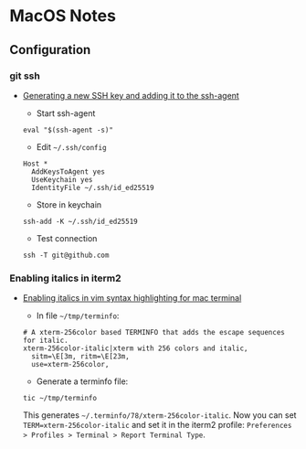 # MacOS Notes

## Configuration

### git ssh

- [Generating a new SSH key and adding it to the ssh-agent](https://docs.github.com/en/github/authenticating-to-github/generating-a-new-ssh-key-and-adding-it-to-the-ssh-agent)
    - Start ssh-agent

    ```
    eval "$(ssh-agent -s)"
    ```

    - Edit `~/.ssh/config`

    ```
    Host *
      AddKeysToAgent yes
      UseKeychain yes
      IdentityFile ~/.ssh/id_ed25519
    ```

    - Store in keychain

    ```
    ssh-add -K ~/.ssh/id_ed25519
    ```

    - Test connection

    ```
    ssh -T git@github.com
    ```

### Enabling italics in iterm2

- [Enabling italics in vim syntax highlighting for mac terminal](https://stackoverflow.com/questions/1326998/enabling-italics-in-vim-syntax-highlighting-for-mac-terminal)
    - In file `~/tmp/terminfo`:

    ```
    # A xterm-256color based TERMINFO that adds the escape sequences for italic.
    xterm-256color-italic|xterm with 256 colors and italic,
      sitm=\E[3m, ritm=\E[23m,
      use=xterm-256color,
    ```

    - Generate a terminfo file:

    ```
    tic ~/tmp/terminfo
    ```

    This generates `~/.terminfo/78/xterm-256color-italic`. Now you can set
    `TERM=xterm-256color-italic` and set it in the iterm2 profile:
    `Preferences > Profiles > Terminal > Report Terminal Type`.
